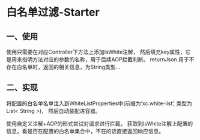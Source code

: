 # 白名单过滤-Starter

## 一、使用
使用只需要在对应Controller下方法上添加IsWhite注解，
然后填充key属性，它是用来指明方法对应的参数的名称，用于后续AOP拦截判断。
returnJson 用于不存在白名单时，返回的相关信息，为String类型...

## 二、实现
将配置的白名单名单注入到WhiteListProperties中(前缀为‘xc.white-list’,
类型为List< String >)，
然后自动装配进容器。

使用自定义注解+AOP的形式尝试对请求进行拦截，
获取到IsWhite注解上配置的信息，看是否在配置的白名单集合中，不在的话直接返回响应信息。